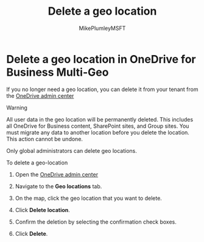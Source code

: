 ﻿---
title: "Delete a geo location"
ms.author: mikeplum
author: MikePlumleyMSFT
manager: pamgreen
ms.date: 4/3/2018
ms.audience: ITPro
ms.topic: article
ms.service: o365-solutions
localization_priority: Normal
description: "Learn how to delete a geo location in OneDrive for Business Multi-Geo."
---

# Delete a geo location in OneDrive for Business Multi-Geo

If you no longer need a geo location, you can delete it from your tenant from the [OneDrive admin center](https://admin.onedrive.com)

> [!WARNING]
> All user data in the geo location will be permanently deleted. This includes all OneDrive for Business content, SharePoint sites, and Group sites. You must migrate any data to another location before you delete the location. This action cannot be undone.

Only global administrators can delete geo locations.

To delete a geo-location

1. Open the [OneDrive admin center](https://admin.onedrive.com)

2. Navigate to the **Geo locations** tab.

3. On the map, click the geo location that you want to delete.

4. Click **Delete location**.

5. Confirm the deletion by selecting the confirmation check boxes.

6. Click **Delete**.




